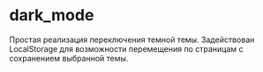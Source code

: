 # dark_mode
Простая реализация переключения темной темы. Задействован LocalStorage для возможности перемещения по страницам с сохранением выбранной темы. 
